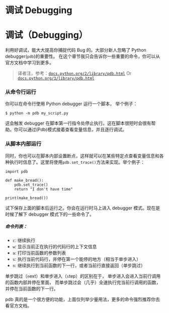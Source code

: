# 调试 Debugging

# 调试（Debugging）

利用好调试，能大大提高你捕捉代码 Bug 的。大部分新人忽略了 Python debugger(`pdb`)的重要性。 在这个章节我只会告诉你一些重要的命令，你可以从官方文档中学习到更多。

> 译者注，参考：[`docs.python.org/2/library/pdb.html`](https://docs.python.org/2/library/pdb.html) Or [`docs.python.org/3/library/pdb.html`](https://docs.python.org/3/library/pdb.html)

### 从命令行运行

你可以在命令行使用 Python debugger 运行一个脚本， 举个例子：

```
$ python -m pdb my_script.py 
```

这会触发 debugger 在脚本第一行指令处停止执行。这在脚本很短时会很有帮助。你可以通过(Pdb)模式接着查看变量信息，并且逐行调试。

### 从脚本内部运行

同时，你也可以在脚本内部设置断点，这样就可以在某些特定点查看变量信息和各种执行时信息了。这里将使用`pdb.set_trace()`方法来实现。举个例子：

```
import pdb

def make_bread():
    pdb.set_trace()
    return "I don't have time"

print(make_bread()) 
```

试下保存上面的脚本后运行之。你会在运行时马上进入 debugger 模式。现在是时候了解下 debugger 模式下的一些命令了。

##### 命令列表：

*   `c`: 继续执行
*   `w`: 显示当前正在执行的代码行的上下文信息
*   `a`: 打印当前函数的参数列表
*   `s`: 执行当前代码行，并停在第一个能停的地方（相当于单步进入）
*   `n`: 继续执行到当前函数的下一行，或者当前行直接返回（单步跳过）

单步跳过（`n`ext）和单步进入（`s`tep）的区别在于， 单步进入会进入当前行调用的函数内部并停在里面， 而单步跳过会（几乎）全速执行完当前行调用的函数，并停在当前函数的下一行。

pdb 真的是一个很方便的功能，上面仅列举少量用法，更多的命令强烈推荐你去看官方文档。